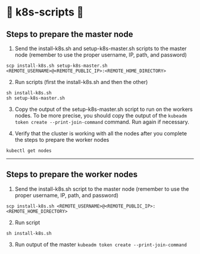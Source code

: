 # :8ball: k8s-scripts :8ball:

## Steps to prepare the master node 
1) Send the install-k8s.sh and setup-k8s-master.sh scripts to the master node (remember to use the proper username, IP, path, and password)
```
scp install-k8s.sh setup-k8s-master.sh <REMOTE_USERNAME>@<REMOTE_PUBLIC_IP>:<REMOTE_HOME_DIRECTORY>
```

2) Run scripts (first the install-k8s.sh and then the other)
```
sh install-k8s.sh
sh setup-k8s-master.sh
```

3) Copy the output of the setup-k8s-master.sh script to run on the workers nodes. To be more precise, you should copy the output of the `kubeadm token create --print-join-command` command. Run again if necessary.

4) Verify that the cluster is working with all the nodes after you complete the steps to prepare the worker nodes
```
kubectl get nodes
```

---

## Steps to prepare the worker nodes
1) Send the install-k8s.sh script to the master node (remember to use the proper username, IP, path, and password)
```
scp install-k8s.sh <REMOTE_USERNAME>@<REMOTE_PUBLIC_IP>:<REMOTE_HOME_DIRECTORY>
```

2) Run script
```
sh install-k8s.sh
```

3) Run output of the master `kubeadm token create --print-join-command`